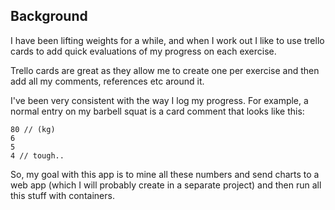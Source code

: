 ## Background

I have been lifting weights for a while, and when I work out I like to use trello cards to add quick evaluations of my progress on each exercise. 

Trello cards are great as they allow me to create one per exercise and then add all my comments, references etc around it.

I've been very consistent with the way I log my progress. For example, a normal entry on my barbell squat is a card comment that looks like this:
```
80 // (kg)
6
5
4 // tough..
```

So, my goal with this app is to mine all these numbers and send charts to a web app (which I will probably create in a separate project) and then run all this stuff with containers.
